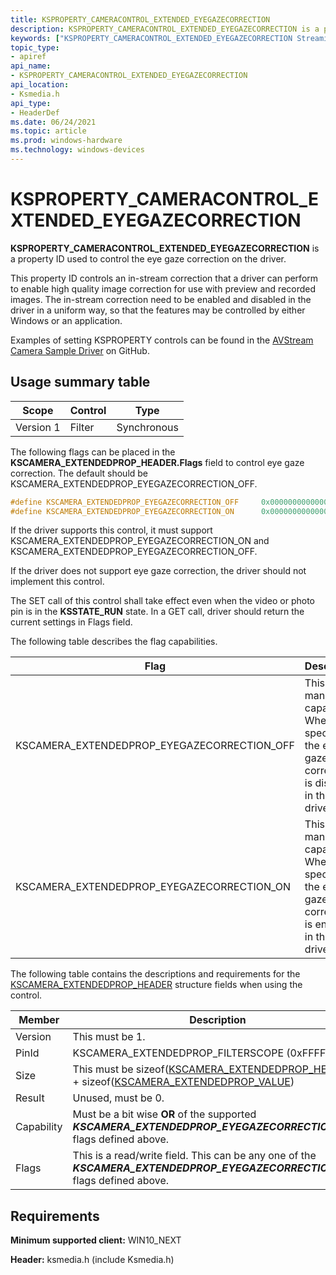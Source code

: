 ```yaml
---
title: KSPROPERTY_CAMERACONTROL_EXTENDED_EYEGAZECORRECTION
description: KSPROPERTY_CAMERACONTROL_EXTENDED_EYEGAZECORRECTION is a property ID used to control the eye gaze correction on the driver.
keywords: ["KSPROPERTY_CAMERACONTROL_EXTENDED_EYEGAZECORRECTION Streaming Media Devices"]
topic_type:
- apiref
api_name:
- KSPROPERTY_CAMERACONTROL_EXTENDED_EYEGAZECORRECTION
api_location:
- Ksmedia.h
api_type:
- HeaderDef
ms.date: 06/24/2021
ms.topic: article
ms.prod: windows-hardware
ms.technology: windows-devices
---
```


# KSPROPERTY_CAMERACONTROL_EXTENDED_EYEGAZECORRECTION

**KSPROPERTY_CAMERACONTROL_EXTENDED_EYEGAZECORRECTION** is a property ID used to control the eye gaze correction on the driver.

This property ID controls an in-stream correction that a driver can perform to enable high quality image correction for use with preview and recorded images. The in-stream correction need to be enabled and disabled in the driver in a uniform way, so that the features may be controlled by either Windows or an application.

Examples of setting KSPROPERTY controls can be found in the [AVStream Camera Sample Driver](https://github.com/microsoft/Windows-driver-samples/tree/master/avstream/avscamera) on GitHub.

## Usage summary table

| Scope | Control | Type |
|--|--|--|
| Version 1 | Filter | Synchronous |

The following flags can be placed in the **KSCAMERA_EXTENDEDPROP_HEADER.Flags** field to control eye gaze correction. The default should be KSCAMERA_EXTENDEDPROP_EYEGAZECORRECTION_OFF.

```cpp
#define KSCAMERA_EXTENDEDPROP_EYEGAZECORRECTION_OFF     0x0000000000000000
#define KSCAMERA_EXTENDEDPROP_EYEGAZECORRECTION_ON      0x0000000000000001
```

If the driver supports this control, it must support KSCAMERA_EXTENDEDPROP_EYEGAZECORRECTION_ON and KSCAMERA_EXTENDEDPROP_EYEGAZECORRECTION_OFF.

If the driver does not support eye gaze correction, the driver should not implement this control.

The SET call of this control shall take effect even when the video or photo pin is in the **KSSTATE_RUN** state. In a GET call, driver should return the current settings in Flags field.

The following table describes the flag capabilities.

| Flag | Description |
|--|--|
| KSCAMERA_EXTENDEDPROP_EYEGAZECORRECTION_OFF | This is a mandatory capability. When specified, the eye gaze correction is disabled in the driver. |
| KSCAMERA_EXTENDEDPROP_EYEGAZECORRECTION_ON | This is a mandatory capability. When specified, the eye gaze correction is enabled in the driver.  |

The following table contains the descriptions and requirements for the [KSCAMERA_EXTENDEDPROP_HEADER](/windows-hardware/drivers/ddi/content/ksmedia/ns-ksmedia-tagkscamera_extendedprop_header) structure fields when using the control.

| Member | Description |
|--|--|
| Version | This must be 1. |
| PinId | KSCAMERA_EXTENDEDPROP_FILTERSCOPE (0xFFFFFFFF) |
| Size | This must be sizeof([KSCAMERA_EXTENDEDPROP_HEADER](/windows-hardware/drivers/ddi/ksmedia/ns-ksmedia-tagkscamera_extendedprop_header)) + sizeof([KSCAMERA_EXTENDEDPROP_VALUE](/windows-hardware/drivers/ddi/ksmedia/ns-ksmedia-tagkscamera_extendedprop_value)) |
| Result | Unused, must be 0. |
| Capability | Must be a bit wise **OR** of the supported ***KSCAMERA_EXTENDEDPROP_EYEGAZECORRECTION_XXX*** flags defined above. |
| Flags | This is a read/write field. This can be any one of the ***KSCAMERA_EXTENDEDPROP_EYEGAZECORRECTION_XXX*** flags defined above. |

## Requirements

**Minimum supported client:** WIN10_NEXT

**Header:** ksmedia.h (include Ksmedia.h)
